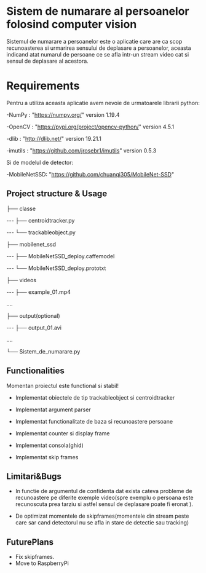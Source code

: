 # Sistem de numarare al persoanelor folosind computer vision
Sistemul de numarare a persoanelor este o aplicatie care are ca scop recunoasterea si urmarirea sensului de deplasare a persoanelor, aceasta indicand atat numarul de persoane ce se afla intr-un stream video cat si sensul de deplasare al acestora.

# Requirements

Pentru a utiliza aceasta aplicatie avem nevoie de urmatoarele librarii python:



-NumPy : "https://numpy.org/" version 1.19.4

-OpenCV : "https://pypi.org/project/opencv-python/" version 4.5.1

-dlib : "http://dlib.net/" version  19.21.1

-imutils : "https://github.com/jrosebr1/imutils" version 0.5.3

Si de modelul de detector:

-MobileNetSSD: "https://github.com/chuanqi305/MobileNet-SSD" 





## Project structure & Usage

├── classe

---  ├── centroidtracker.py

--- └── trackableobject.py

├── mobilenet_ssd

---  ├── MobileNetSSD_deploy.caffemodel

---  └── MobileNetSSD_deploy.prototxt

├── videos

--- ├── example_01.mp4

....

├── output(optional)

--- ├── output_01.avi

....

└── Sistem_de_numarare.py



## Functionalities



Momentan proiectul este functional si stabil! 

- Implementat obiectele de tip trackableobject si centroidtracker

- Implementat argument parser

- Implementat functionalitate de baza si recunoastere persoane

- Implementat counter si display frame

- Implementat consola(ghid)

- Implementat skip frames




## Limitari&Bugs


- In functie de argumentul de confidenta dat exista cateva probleme de recunoastere pe diferite exemple video(spre exemplu o persoana este recunoscuta prea tarziu si astfel sensul de deplasare poate fi eronat ).

- De optimizat momentele de skipframes(momentele din stream peste care sar cand detectorul nu se afla in stare de detectie sau tracking)



## FuturePlans



- Fix skipframes.
- Move to RaspberryPi





